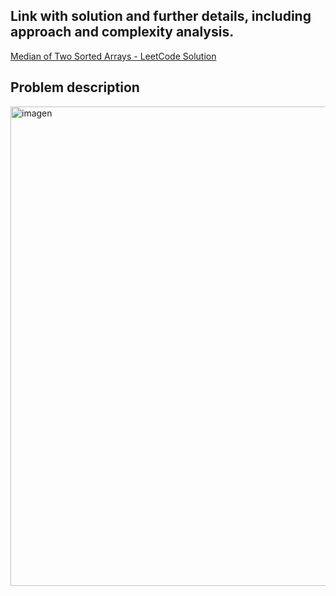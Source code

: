 ## Link with solution and further details, including approach and complexity analysis.
[Median of Two Sorted Arrays - LeetCode Solution](https://leetcode.com/problems/median-of-two-sorted-arrays/solutions/7173687/4-median-of-two-sorted-arrays-by-iklfk8w-caji)

## Problem description

<img width="611" height="767" alt="imagen" src="https://github.com/user-attachments/assets/2385de70-7d20-4cab-ac71-97b8dc6fde1b" />
